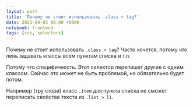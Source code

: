 ```yaml
---
layout: post
title: 'Почему не стоит использовать .class > tag?'
date: 2021-08-03 00:00 +0000
notebook: frontend
tags: [css, selectors]
---
```

Почему не стоит использовать `.class > tag`? Часто хочется, потому что лень задавать классы всем пунктам списка и т.п.

Потому что специфичность. Этот селектор перепишет другие с одним классом. Сейчас это может не быть проблемой, но обязательно будет потом.

Например (тру стори) класс `.item` для пункта списка не сможет переписать свойства текста из `.list > li`.